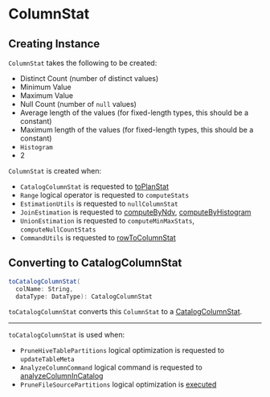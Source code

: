 # ColumnStat

## Creating Instance

`ColumnStat` takes the following to be created:

* <span id="distinctCount"> Distinct Count (number of distinct values)
* <span id="min"> Minimum Value
* <span id="max"> Maximum Value
* <span id="nullCount"> Null Count (number of `null` values)
* <span id="avgLen"> Average length of the values (for fixed-length types, this should be a constant)
* <span id="maxLen"> Maximum length of the values (for fixed-length types, this should be a constant)
* <span id="histogram"> `Histogram`
* <span id="version"> 2

`ColumnStat` is created when:

* `CatalogColumnStat` is requested to [toPlanStat](CatalogColumnStat.md#toPlanStat)
* `Range` logical operator is requested to `computeStats`
* `EstimationUtils` is requested to `nullColumnStat`
* `JoinEstimation` is requested to [computeByNdv](JoinEstimation.md#computeByNdv), [computeByHistogram](JoinEstimation.md#computeByHistogram)
* `UnionEstimation` is requested to `computeMinMaxStats`, `computeNullCountStats`
* `CommandUtils` is requested to [rowToColumnStat](../CommandUtils.md#rowToColumnStat)

## <span id="toCatalogColumnStat"> Converting to CatalogColumnStat

```scala
toCatalogColumnStat(
  colName: String,
  dataType: DataType): CatalogColumnStat
```

`toCatalogColumnStat` converts this `ColumnStat` to a [CatalogColumnStat](CatalogColumnStat.md).

---

`toCatalogColumnStat` is used when:

* `PruneHiveTablePartitions` logical optimization is requested to `updateTableMeta`
* `AnalyzeColumnCommand` logical command is requested to [analyzeColumnInCatalog](../logical-operators/AnalyzeColumnCommand.md#analyzeColumnInCatalog)
* `PruneFileSourcePartitions` logical optimization is [executed](../logical-optimizations/PruneFileSourcePartitions.md#apply)

<!---
## Review Me

[[creating-instance]]
`ColumnStat` holds the <<statistics, statistics>> of a table column (as part of the [table statistics](CatalogStatistics.md) in a metastore).

`ColumnStat` is computed (and <<rowToColumnStat, created from the result row>>) using [ANALYZE TABLE COMPUTE STATISTICS FOR COLUMNS](cost-based-optimization/index.md#ANALYZE-TABLE) SQL command (that `SparkSqlAstBuilder` spark-sql-SparkSqlAstBuilder.md#ANALYZE-TABLE[translates] to AnalyzeColumnCommand.md[AnalyzeColumnCommand] logical command).

[source, scala]
----
val cols = "id, p1, p2"
val analyzeTableSQL = s"ANALYZE TABLE t1 COMPUTE STATISTICS FOR COLUMNS $cols"
spark.sql(analyzeTableSQL)
----

`ColumnStat` may optionally hold the <<histogram, histogram of values>> which is empty by default. With [spark.sql.statistics.histogram.enabled](configuration-properties.md#spark.sql.statistics.histogram.enabled) configuration property turned on `ANALYZE TABLE COMPUTE STATISTICS FOR COLUMNS` SQL command generates column (equi-height) histograms.

NOTE: `spark.sql.statistics.histogram.enabled` is off by default.

You can inspect the column statistics using [DESCRIBE EXTENDED](cost-based-optimization/index.md#DESCRIBE-EXTENDED) SQL command.

```text
scala> sql("DESC EXTENDED t1 id").show
+--------------+----------+
|info_name     |info_value|
+--------------+----------+
|col_name      |id        |
|data_type     |int       |
|comment       |NULL      |
|min           |0         |
|max           |1         |
|num_nulls     |0         |
|distinct_count|2         |
|avg_col_len   |4         |
|max_col_len   |4         |
|histogram     |NULL      | <-- no histogram (spark.sql.statistics.histogram.enabled off)
+--------------+----------+
```

`ColumnStat` is part of the [statistics of a table](CatalogStatistics.md#colStats).

```text
// Make sure that you ran ANALYZE TABLE (as described above)
val db = spark.catalog.currentDatabase
val tableName = "t1"
val metadata = spark.sharedState.externalCatalog.getTable(db, tableName)
val stats = metadata.stats.get

scala> :type stats
org.apache.spark.sql.catalyst.catalog.CatalogStatistics

val colStats = stats.colStats
scala> :type colStats
Map[String,org.apache.spark.sql.catalyst.plans.logical.ColumnStat]
```

`ColumnStat` is <<toMap, converted to properties>> (serialized) while persisting the table (statistics) to a metastore.

[source, scala]
----
scala> :type colStats
Map[String,org.apache.spark.sql.catalyst.plans.logical.ColumnStat]

val colName = "p1"

val p1stats = colStats(colName)
scala> :type p1stats
org.apache.spark.sql.catalyst.plans.logical.ColumnStat

import org.apache.spark.sql.types.DoubleType
val props = p1stats.toMap(colName, dataType = DoubleType)
scala> println(props)
Map(distinctCount -> 2, min -> 0.0, version -> 1, max -> 1.4, maxLen -> 8, avgLen -> 8, nullCount -> 0)
----

`ColumnStat` is <<fromMap, re-created from properties>> (deserialized) when `HiveExternalCatalog` is requested for [restoring table statistics from properties](hive/HiveExternalCatalog.md#statsFromProperties) (from a Hive Metastore).

[source, scala]
----
scala> :type props
Map[String,String]

scala> println(props)
Map(distinctCount -> 2, min -> 0.0, version -> 1, max -> 1.4, maxLen -> 8, avgLen -> 8, nullCount -> 0)

import org.apache.spark.sql.types.StructField
val p1 = $"p1".double

import org.apache.spark.sql.catalyst.plans.logical.ColumnStat
val colStatsOpt = ColumnStat.fromMap(table = "t1", field = p1, map = props)

scala> :type colStatsOpt
Option[org.apache.spark.sql.catalyst.plans.logical.ColumnStat]
----

`ColumnStat` is also <<creating-instance, created>> when `JoinEstimation` is requested to [estimateInnerOuterJoin](cost-based-optimization/JoinEstimation.md#estimateInnerOuterJoin) for `Inner`, `Cross`, `LeftOuter`, `RightOuter` and `FullOuter` joins.

[source, scala]
----
val tableName = "t1"

// Make the example reproducible
import org.apache.spark.sql.catalyst.TableIdentifier
val tid = TableIdentifier(tableName)
val sessionCatalog = spark.sessionState.catalog
sessionCatalog.dropTable(tid, ignoreIfNotExists = true, purge = true)

// CREATE TABLE t1
Seq((0, 0, "zero"), (1, 1, "one")).
  toDF("id", "p1", "p2").
  write.
  saveAsTable(tableName)

// As we drop and create immediately we may face problems with unavailable partition files
// Invalidate cache
spark.sql(s"REFRESH TABLE $tableName")

// Use ANALYZE TABLE...FOR COLUMNS to compute column statistics
// that saves them in a metastore (aka an external catalog)
val df = spark.table(tableName)
val allCols = df.columns.mkString(",")
val analyzeTableSQL = s"ANALYZE TABLE t1 COMPUTE STATISTICS FOR COLUMNS $allCols"
spark.sql(analyzeTableSQL)

// Fetch the table metadata (with column statistics) from a metastore
val metastore = spark.sharedState.externalCatalog
val db = spark.catalog.currentDatabase
val tableMeta = metastore.getTable(db, table = tableName)

// The column statistics are part of the table statistics
val colStats = tableMeta.stats.get.colStats

scala> :type colStats
Map[String,org.apache.spark.sql.catalyst.plans.logical.ColumnStat]

scala> colStats.map { case (name, cs) => s"$name: $cs" }.foreach(println)
// the output may vary
id: ColumnStat(2,Some(0),Some(1),0,4,4,None)
p1: ColumnStat(2,Some(0),Some(1),0,4,4,None)
p2: ColumnStat(2,None,None,0,4,4,None)
----

NOTE: `ColumnStat` does not support <<min, minimum>> and <<max, maximum>> metrics for binary (i.e. `Array[Byte]`) and string types.

=== [[toMap]] Converting ColumnStat to Properties (ColumnStat Serialization) -- `toMap` Method

[source, scala]
----
toMap(colName: String, dataType: DataType): Map[String, String]
----

`toMap` converts <<statistics, ColumnStat>> to the <<toMap-properties, properties>>.

[[properties]]
.ColumnStat.toMap's Properties
[cols="1,2",options="header",width="100%"]
|===
| Key
| Value

| `version`
| `1`

| `distinctCount`
| <<distinctCount, distinctCount>>

| `nullCount`
| <<nullCount, nullCount>>

| `avgLen`
| <<avgLen, avgLen>>

| `maxLen`
| <<maxLen, maxLen>>

| `min`
| <<toExternalString, External/Java representation>> of <<min, min>>

| `max`
| <<toExternalString, External/Java representation>> of <<max, max>>

| `histogram`
| Serialized version of <<histogram, Histogram>> (using `HistogramSerializer.serialize`)
|===

NOTE: `toMap` adds `min`, `max`, `histogram` entries only if they are available.

NOTE: Interestingly, `colName` and `dataType` input parameters bring no value to `toMap` itself, but merely allow for a more user-friendly error reporting when <<toExternalString, converting>> `min` and `max` column statistics.

`toMap` is used when `HiveExternalCatalog` is requested for hive/[converting table statistics to properties](hive/HiveExternalCatalog.md#statsToProperties) (before persisting them as part of table metadata in a Hive metastore).

=== [[fromMap]] Re-Creating Column Statistics from Properties (ColumnStat Deserialization) -- `fromMap` Method

[source, scala]
----
fromMap(table: String, field: StructField, map: Map[String, String]): Option[ColumnStat]
----

`fromMap` creates a `ColumnStat` by fetching <<properties, properties>> of every <<statistics, column statistic>> from the input `map`.

`fromMap` returns `None` when recovering column statistics fails for whatever reason.

```text
WARN Failed to parse column statistics for column [fieldName] in table [table]
```

NOTE: Interestingly, `table` input parameter brings no value to `fromMap` itself, but merely allows for a more user-friendly error reporting when parsing column statistics fails.

`fromMap` is used when `HiveExternalCatalog` is requested for hive/[restoring table statistics from properties](hive/HiveExternalCatalog.md#statsFromProperties) (from a Hive Metastore).

=== [[rowToColumnStat]] Creating Column Statistics from InternalRow (Result of Computing Column Statistics) -- `rowToColumnStat` Method

[source, scala]
----
rowToColumnStat(
  row: InternalRow,
  attr: Attribute,
  rowCount: Long,
  percentiles: Option[ArrayData]): ColumnStat
----

`rowToColumnStat` <<creating-instance, creates>> a `ColumnStat` from the input `row` and the following positions:

[start=0]
. <<distinctCount, distinctCount>>
. <<min, min>>
. <<max, max>>
. <<nullCount, nullCount>>
. <<avgLen, avgLen>>
. <<maxLen, maxLen>>

If the ``6``th field is not empty, `rowToColumnStat` uses it to create <<histogram, histogram>>.

NOTE: `rowToColumnStat` is used exclusively when `AnalyzeColumnCommand` is AnalyzeColumnCommand.md#run[executed] (to AnalyzeColumnCommand.md#computeColumnStats[compute the statistics for specified columns]).
-->
